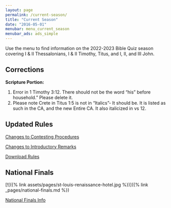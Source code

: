```yaml
---
layout: page
permalink: /current-season/
title: "Current Season"
date: "2016-05-01"
menubar: menu_current_season
menubar_ads: ads_simple
---
```


Use the menu to find information on the 2022-2023 Bible Quiz season covering I & II Thessalonians, I & II Timothy, Titus, and I, II, and III John.

## Corrections

**Scripture Portion:**

1. Error in 1 Timothy 3:12. There should not be the word “his” before household.” Please delete it.
2. Please note Crete in Titus 1:5 is not in “Italics”- It should be. It is listed as such in the CA, and the new Entire CA. It also italicized in vs 12.


## Updated Rules

<a href="{% link _pages/contesting-changes %}" class="button is-primary">Changes to Contesting Procedures</a>

<a href="{% link _pages/changes-to-the-rulebook-for-the-2022-2023-season.md %}" class="button is-primary">Changes to Introductory Remarks</a>

<a href="{% link assets/2022/22-23-BQ-Rules.pdf %}" class="button is-primary">Download Rules</a>


## National Finals

[![({% link assets/pages/st-louis-renaissance-hotel.jpg %})]({% link _pages/national-finals.md %})

<a href="{% link _pages/national-finals.md %}" class="button is-primary">National Finals Info</a>
